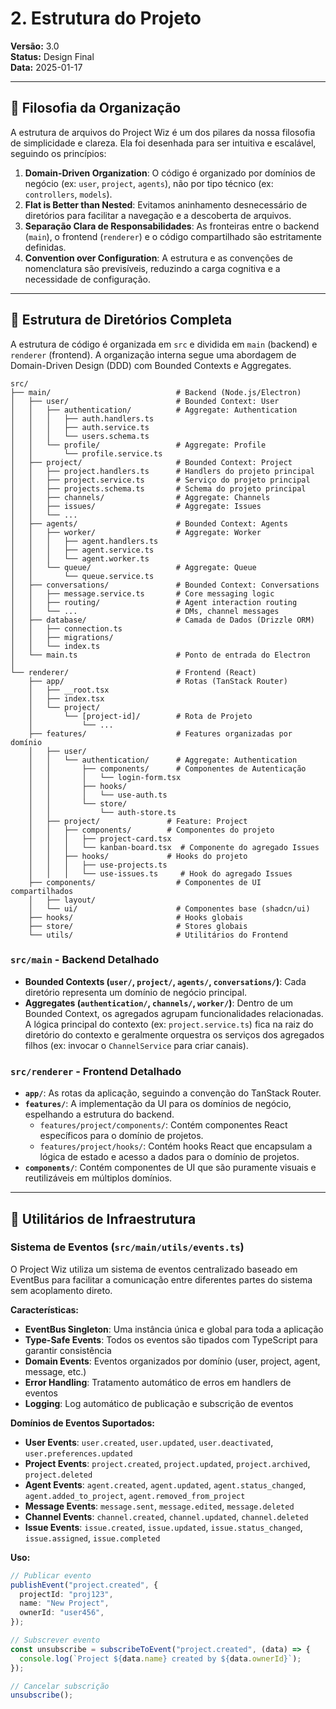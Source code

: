 # 2. Estrutura do Projeto

**Versão:** 3.0  
**Status:** Design Final  
**Data:** 2025-01-17

---

## 🎯 Filosofia da Organização

A estrutura de arquivos do Project Wiz é um dos pilares da nossa filosofia de simplicidade e clareza. Ela foi desenhada para ser intuitiva e escalável, seguindo os princípios:

1.  **Domain-Driven Organization**: O código é organizado por domínios de negócio (ex: `user`, `project`, `agents`), não por tipo técnico (ex: `controllers`, `models`).
2.  **Flat is Better than Nested**: Evitamos aninhamento desnecessário de diretórios para facilitar a navegação e a descoberta de arquivos.
3.  **Separação Clara de Responsabilidades**: As fronteiras entre o backend (`main`), o frontend (`renderer`) e o código compartilhado são estritamente definidas.
4.  **Convention over Configuration**: A estrutura e as convenções de nomenclatura são previsíveis, reduzindo a carga cognitiva e a necessidade de configuração.

---

## 📁 Estrutura de Diretórios Completa

A estrutura de código é organizada em `src` e dividida em `main` (backend) e `renderer` (frontend). A organização interna segue uma abordagem de Domain-Driven Design (DDD) com Bounded Contexts e Aggregates.

```
src/
├── main/                            # Backend (Node.js/Electron)
│   ├── user/                        # Bounded Context: User
│   │   ├── authentication/          # Aggregate: Authentication
│   │   │   ├── auth.handlers.ts
│   │   │   ├── auth.service.ts
│   │   │   └── users.schema.ts
│   │   └── profile/                 # Aggregate: Profile
│   │       └── profile.service.ts
│   ├── project/                     # Bounded Context: Project
│   │   ├── project.handlers.ts      # Handlers do projeto principal
│   │   ├── project.service.ts       # Serviço do projeto principal
│   │   ├── projects.schema.ts       # Schema do projeto principal
│   │   ├── channels/                # Aggregate: Channels
│   │   ├── issues/                  # Aggregate: Issues
│   │   └── ...
│   ├── agents/                      # Bounded Context: Agents
│   │   ├── worker/                  # Aggregate: Worker
│   │   │   ├── agent.handlers.ts
│   │   │   ├── agent.service.ts
│   │   │   └── agent.worker.ts
│   │   └── queue/                   # Aggregate: Queue
│   │       └── queue.service.ts
│   ├── conversations/               # Bounded Context: Conversations
│   │   ├── message.service.ts       # Core messaging logic
│   │   ├── routing/                 # Agent interaction routing
│   │   └── ...                      # DMs, channel messages
│   ├── database/                    # Camada de Dados (Drizzle ORM)
│   │   ├── connection.ts
│   │   ├── migrations/
│   │   └── index.ts
│   └── main.ts                      # Ponto de entrada do Electron
│
└── renderer/                        # Frontend (React)
    ├── app/                         # Rotas (TanStack Router)
    │   ├── __root.tsx
    │   ├── index.tsx
    │   └── project/
    │       └── [project-id]/        # Rota de Projeto
    │           └── ...
    ├── features/                    # Features organizadas por domínio
    │   ├── user/
    │   │   └── authentication/      # Aggregate: Authentication
    │   │       ├── components/      # Componentes de Autenticação
    │   │       │   └── login-form.tsx
    │   │       ├── hooks/
    │   │       │   └── use-auth.ts
    │   │       └── store/
    │   │           └── auth-store.ts
    │   ├── project/               # Feature: Project
    │   │   ├── components/        # Componentes do projeto
    │   │   │   ├── project-card.tsx
    │   │   │   └── kanban-board.tsx  # Componente do agregado Issues
    │   │   ├── hooks/             # Hooks do projeto
    │   │   │   ├── use-projects.ts
    │   │   │   └── use-issues.ts     # Hook do agregado Issues
    ├── components/                  # Componentes de UI compartilhados
    │   ├── layout/
    │   └── ui/                      # Componentes base (shadcn/ui)
    ├── hooks/                       # Hooks globais
    ├── store/                       # Stores globais
    └── utils/                       # Utilitários do Frontend
```

### `src/main` - Backend Detalhado

- **Bounded Contexts (`user/`, `project/`, `agents/`, `conversations/`)**: Cada diretório representa um domínio de negócio principal.
- **Aggregates (`authentication/`, `channels/`, `worker/`)**: Dentro de um Bounded Context, os agregados agrupam funcionalidades relacionadas. A lógica principal do contexto (ex: `project.service.ts`) fica na raiz do diretório do contexto e geralmente orquestra os serviços dos agregados filhos (ex: invocar o `ChannelService` para criar canais).

### `src/renderer` - Frontend Detalhado

- **`app/`**: As rotas da aplicação, seguindo a convenção do TanStack Router.
- **`features/`**: A implementação da UI para os domínios de negócio, espelhando a estrutura do backend.
  - `features/project/components/`: Contém componentes React específicos para o domínio de projetos.
  - `features/project/hooks/`: Contém hooks React que encapsulam a lógica de estado e acesso a dados para o domínio de projetos.
- **`components/`**: Contém componentes de UI que são puramente visuais e reutilizáveis em múltiplos domínios.

---

## 🔧 Utilitários de Infraestrutura

### Sistema de Eventos (`src/main/utils/events.ts`)

O Project Wiz utiliza um sistema de eventos centralizado baseado em EventBus para facilitar a comunicação entre diferentes partes do sistema sem acoplamento direto.

**Características:**

- **EventBus Singleton**: Uma instância única e global para toda a aplicação
- **Type-Safe Events**: Todos os eventos são tipados com TypeScript para garantir consistência
- **Domain Events**: Eventos organizados por domínio (user, project, agent, message, etc.)
- **Error Handling**: Tratamento automático de erros em handlers de eventos
- **Logging**: Log automático de publicação e subscrição de eventos

**Domínios de Eventos Suportados:**

- **User Events**: `user.created`, `user.updated`, `user.deactivated`, `user.preferences.updated`
- **Project Events**: `project.created`, `project.updated`, `project.archived`, `project.deleted`
- **Agent Events**: `agent.created`, `agent.updated`, `agent.status_changed`, `agent.added_to_project`, `agent.removed_from_project`
- **Message Events**: `message.sent`, `message.edited`, `message.deleted`
- **Channel Events**: `channel.created`, `channel.updated`, `channel.deleted`
- **Issue Events**: `issue.created`, `issue.updated`, `issue.status_changed`, `issue.assigned`, `issue.completed`

**Uso:**

```typescript
// Publicar evento
publishEvent("project.created", {
  projectId: "proj123",
  name: "New Project",
  ownerId: "user456",
});

// Subscrever evento
const unsubscribe = subscribeToEvent("project.created", (data) => {
  console.log(`Project ${data.name} created by ${data.ownerId}`);
});

// Cancelar subscrição
unsubscribe();
```
